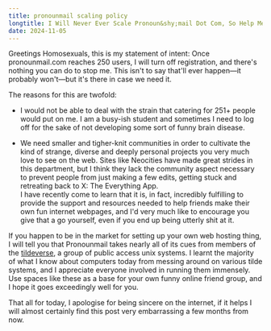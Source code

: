 ```yaml
---
title: pronounmail scaling policy
longtitle: I Will Never Ever Scale Pronoun&shy;mail Dot Com, So Help Me God
date: 2024-11-05
---
```

Greetings Homosexuals, this is my statement of intent: Once pronounmail.com
reaches 250 users, I will turn off registration, and there's nothing you can do
to stop me. This isn't to say that'll ever happen—it probably won't—but it's
there in case we need it.

The reasons for this are twofold:

- I would not be able to deal with the strain that catering for 251+ people
  would put on me. I am a busy-ish student and sometimes I need to log off for
  the sake of not developing some sort of funny brain disease.

- We need smaller and tigher-knit communities in order to cultivate the kind of
  strange, diverse and deeply personal projects you very much love to see on the web.
  Sites like Neocities have made great strides in this department,
  but I think they lack the community aspect necessary to prevent people from
  just making a few edits, getting stuck and retreating back to X: The
  Everything App. \
  I have recently come to learn that it is, in fact, incredibly
  fulfilling to provide the support and resources needed to help friends make
  their own fun internet webpages, and I'd very much like to encourage you give
  that a go yourself, even if you end up being utterly shit at it.

If you happen to be in the market for setting up your own web hosting thing, I
will tell you that Pronounmail takes nearly all of its cues from members of the
[tildeverse](https://tildeverse.org/), a group of public access unix systems. I
learnt the majority of what I know about computers today from messing around on
various tilde systems, and I appreciate everyone involved in running them
immensely. Use spaces like these as a base for your own funny online friend
group, and I hope it goes exceedingly well for you.

That all for today, I apologise for being sincere on the internet, if it helps I
will almost certainly find this post very embarrassing a few months from now.